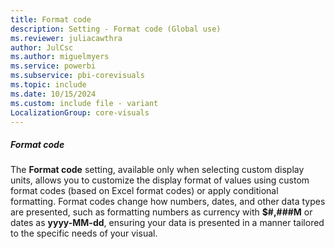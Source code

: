 ```yaml
---
title: Format code
description: Setting - Format code (Global use)
ms.reviewer: juliacawthra
author: JulCsc
ms.author: miguelmyers
ms.service: powerbi
ms.subservice: pbi-corevisuals
ms.topic: include
ms.date: 10/15/2024
ms.custom: include file - variant
LocalizationGroup: core-visuals
---
```

##### Format code

The **Format code** setting, available only when selecting custom display units, allows you to customize the display format of values using custom format codes (based on Excel format codes) or apply conditional formatting. Format codes change how numbers, dates, and other data types are presented, such as formatting numbers as currency with **$#,###M** or dates as **yyyy-MM-dd**, ensuring your data is presented in a manner tailored to the specific needs of your visual.
